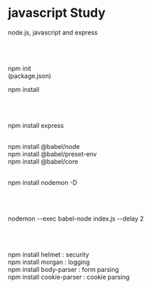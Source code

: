 # javascript Study
node.js, javascript and express<br><br><br><br>



npm init  
(package.json)

npm install<br><br><br><br>



npm install express<br><br>

npm install @babel/node  
npm install @babel/preset-env  
npm install @babel/core<br><br>

npm install nodemon -D<br><br><br><br>



nodemon --exec babel-node index.js --delay 2<br><br><br><br>



npm install helmet : security  
npm install morgan : logging  
npm install body-parser : form parsing  
npm install cookie-parser : cookie parsing<br><br>

